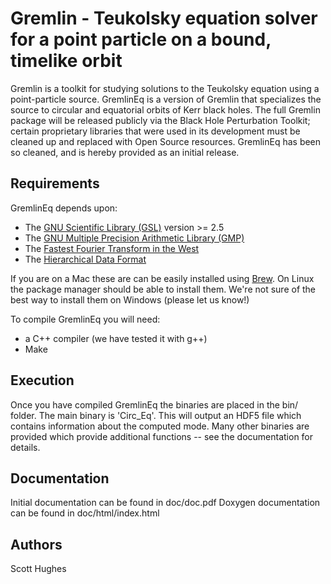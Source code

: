 # Gremlin - Teukolsky equation solver for a point particle on a bound, timelike orbit

Gremlin is a toolkit for studying solutions to the Teukolsky equation using a point-particle source. GremlinEq is a version of Gremlin that specializes the source to circular and equatorial orbits of Kerr black holes. The full Gremlin package will be released publicly via the Black Hole Perturbation Toolkit; certain proprietary libraries that were used in its development must be cleaned up and replaced with Open Source resources. GremlinEq has been so cleaned, and is hereby provided as an initial release. 

## Requirements

GremlinEq depends upon:  

- The [GNU Scientific Library (GSL)][1] version >= 2.5  
- The [GNU Multiple Precision Arithmetic Library (GMP)][2]  
- The [Fastest Fourier Transform in the West][3]  
- The [Hierarchical Data Format][4]  
	
If you are on a Mac these are can be easily installed using [Brew][5]. On Linux the package manager should be able to install them. We're not sure of the best way to install them on Windows (please let us know!)
	
To compile GremlinEq you will need:  

- a C++ compiler (we have tested it with g++)  
- Make
	
## Execution

Once you have compiled GremlinEq the binaries are placed in the bin/ folder. The main binary is 'Circ_Eq'. This will output an HDF5 file which contains information about the computed mode. Many other binaries are provided which provide additional functions -- see the documentation for details.

## Documentation

Initial documentation can be found in doc/doc.pdf
Doxygen documentation can be found in doc/html/index.html

## Authors

Scott Hughes



[1]: https://www.gnu.org/software/gsl/
[2]: https://gmplib.org/
[3]: http://www.fftw.org/
[4]: https://www.hdfgroup.org/solutions/hdf5/
[5]: https://brew.sh/